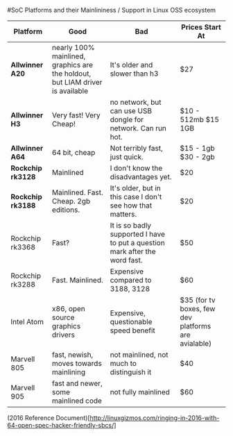 #SoC Platforms and their Mainlininess / Support in Linux OSS ecosystem

Platform | Good | Bad | Prices Start At
--- | --- | --- | ---
**Allwinner A20** | nearly 100% mainlined, graphics are the holdout, but LIAM driver is available | It's older and slower than h3 | $27
**Allwinner H3**  | Very fast!  Very Cheap! | no network, but can use USB dongle for network.  Can run hot.  | $10 - 512mb $15 1GB
**Allwinner A64** | 64 bit, cheap | Not terribly fast, just quick.  | $15 - 1gb $30 - 2gb
**Rockchip rk3128** | Mainlined | I don't know the disadvantages yet. | $20
**Rockchip rk3188** | Mainlined.  Fast.  Cheap.  2gb editions. |  It's older, but in this case I don't see how that matters. | $20
Rockchip rk3368 | Fast? | It is so badly supported I have to put a question mark after the word fast. | $50
Rockchip rk3288 | Fast.  Mainlined.  | Expensive compared to 3188, 3128 | $60
Intel Atom | x86, open source graphics drivers | Expensive, questionable speed benefit | $35 (for tv boxes, few dev platforms are avialable)
Marvell 805 | fast, newish, moves towards mainlining | not mainlined, not much to distinguish it | $40
Marvell 905 | fast and newer, some mainlined code | not fully mainlined | $60


(2016 Reference Document)[http://linuxgizmos.com/ringing-in-2016-with-64-open-spec-hacker-friendly-sbcs/]
